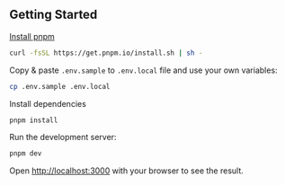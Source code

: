 ## Getting Started

[Install pnpm](https://pnpm.io/installation)
```bash
curl -fsSL https://get.pnpm.io/install.sh | sh -
```

Copy & paste `.env.sample` to `.env.local` file and use your own variables:
```bash
cp .env.sample .env.local
```

Install dependencies
```bash
pnpm install
```

Run the development server:

```bash
pnpm dev
```

Open [http://localhost:3000](http://localhost:3000) with your browser to see the result.
